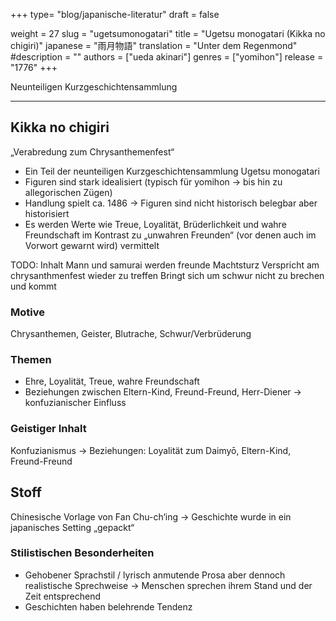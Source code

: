+++
type= "blog/japanische-literatur"
draft = false

weight = 27
slug = "ugetsumonogatari"
title = "Ugetsu monogatari (Kikka no chigiri)"
japanese = "雨月物語"
translation = "Unter dem Regenmond"
#description = ""
authors = ["ueda akinari"]
genres = ["yomihon"]
release = "1776"
+++

Neunteiligen Kurzgeschichtensammlung

---

## Kikka no chigiri

„Verabredung zum Chrysanthemenfest“

- Ein Teil der neunteiligen Kurzgeschichtensammlung Ugetsu monogatari
- Figuren sind stark idealisiert (typisch für yomihon -> bis hin zu allegorischen Zügen)
- Handlung spielt ca. 1486 -> Figuren sind nicht historisch belegbar aber historisiert
- Es werden Werte wie Treue, Loyalität, Brüderlichkeit und wahre Freundschaft im Kontrast zu „unwahren Freunden“ (vor denen auch im Vorwort gewarnt wird) vermittelt

TODO: Inhalt
    Mann und samurai werden freunde
    Machtsturz
    Verspricht am chrysanthmenfest wieder zu treffen
    Bringt sich um schwur nicht zu brechen und kommt

### Motive

Chrysanthemen, Geister, Blutrache, Schwur/Verbrüderung

### Themen

- Ehre, Loyalität, Treue, wahre Freundschaft
- Beziehungen zwischen Eltern-Kind, Freund-Freund, Herr-Diener -> konfuzianischer Einfluss

### Geistiger Inhalt

Konfuzianismus -> Beziehungen: Loyalität zum Daimyō, Eltern-Kind, Freund-Freund

## Stoff

Chinesische Vorlage von Fan Chu-ch‘ing -> Geschichte wurde in ein japanisches Setting „gepackt“

### Stilistischen Besonderheiten

- Gehobener Sprachstil / lyrisch anmutende Prosa aber dennoch realistische Sprechweise -> Menschen sprechen ihrem Stand und der Zeit entsprechend
- Geschichten haben belehrende Tendenz
